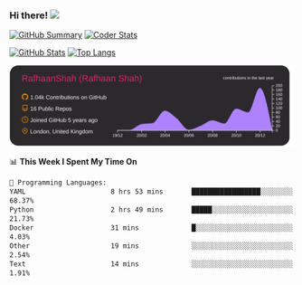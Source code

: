 ### Hi there! <img src="https://i.imgur.com/LwNcfR0.gif" width="24px">

[![GitHub Summary][github-summary-img]][github-summary-link]
[![Coder Stats][coder-stats-img]][coder-stats-link]

[![GitHub Stats][github-stats-img]][github-stats-link]
[![Top Langs][github-langs-img]][github-stats-link]

[![GitHub Summary][github-summary2-img]][github-summary2-link]

<!--START_SECTION:waka-->
📊 **This Week I Spent My Time On** 

```text
💬 Programming Languages: 
YAML                     8 hrs 53 mins       █████████████████░░░░░░░░   68.37% 
Python                   2 hrs 49 mins       █████░░░░░░░░░░░░░░░░░░░░   21.73% 
Docker                   31 mins             █░░░░░░░░░░░░░░░░░░░░░░░░   4.03% 
Other                    19 mins             ░░░░░░░░░░░░░░░░░░░░░░░░░   2.54% 
Text                     14 mins             ░░░░░░░░░░░░░░░░░░░░░░░░░   1.91%

```


<!--END_SECTION:waka-->

[github-stats-link]: https://github.com/anuraghazra/github-readme-stats
[github-stats-img]: https://github-readme-stats.vercel.app/api?username=RafhaanShah&count_private=true&show_icons=true&line_height=40&custom_title=GitHub%20Stats&title_color=fff&text_color=9f9f9f&icon_color=fb8c00&bg_color=151515
[github-langs-img]: https://github-readme-stats.vercel.app/api/top-langs/?username=RafhaanShah&&title_color=fff&text_color=9f9f9f&bg_color=151515
[github-summary-img]: https://img.shields.io/badge/-GitHub%20Summary-fb8c00.svg?logo=github&labelColor=151515
[github-summary-link]: https://profile-summary-for-github.com/user/RafhaanShah
[github-summary2-img]: https://raw.githubusercontent.com/RafhaanShah/RafhaanShah/main/profile-summary-card-output/monokai/0-profile-details.svg
[github-summary2-link]: https://github.com/vn7n24fzkq/github-profile-summary-cards
[coder-stats-link]: https://coderstats.net/github/#RafhaanShah
[coder-stats-img]: https://img.shields.io/badge/-Coder%20Stats-03a9f4.svg?labelColor=ffffff&logo=codeforces
